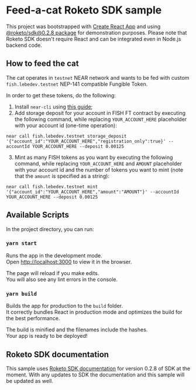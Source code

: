 # Feed-a-cat Roketo SDK sample

This project was bootstrapped with [Create React App](https://github.com/facebook/create-react-app) and using [@roketo/sdk@0.2.8 package](https://www.npmjs.com/package/@roketo/sdk) for demonstration purposes. Please note that Roketo SDK doesn't require React and can be integrated even in Node.js backend code.

## How to feed the cat

The cat operates in `testnet` NEAR network and wants to be fed with custom `fish.lebedev.testnet` NEP-141 compatible Fungible Token.

In order to get these tokens, do the following:

1. Install `near-cli` using [this guide](https://docs.near.org/tools/near-cli);
2. Add storage deposit for your account in FISH FT contract by executing the following command, while replacing `YOUR_ACCOUNT_HERE` placeholder with your account id (one-time operation):

```shell
near call fish.lebedev.testnet storage_deposit '{"account_id":"YOUR_ACCOUNT_HERE","registration_only":true}' --accountId YOUR_ACCOUNT_HERE --deposit 0.00125
```

3. Mint as many FISH tokens as you want  by executing the following command, while replacing `YOUR_ACCOUNT_HERE` and `AMOUNT` placeholder with your account id and the number of tokens you want to mint (note that the `amount` is specified as a string):

```shell
near call fish.lebedev.testnet mint '{"account_id":"YOUR_ACCOUNT_HERE","amount":"AMOUNT"}' --accountId YOUR_ACCOUNT_HERE --deposit 0.00125
```

## Available Scripts

In the project directory, you can run:

### `yarn start`

Runs the app in the development mode.\
Open [http://localhost:3000](http://localhost:3000) to view it in the browser.

The page will reload if you make edits.\
You will also see any lint errors in the console.

### `yarn build`

Builds the app for production to the `build` folder.\
It correctly bundles React in production mode and optimizes the build for the best performance.

The build is minified and the filenames include the hashes.\
Your app is ready to be deployed!

## Roketo SDK documentation

This sample uses [Roketo SDK documentation](https://docs.roke.to/docs/tutorial-basics/sdk) for version 0.2.8 of SDK at the moment. With any updates to SDK the documentation and this sample will be updated as well.
